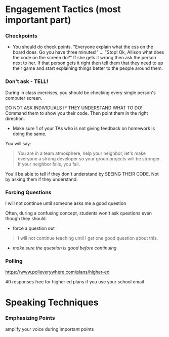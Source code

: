 # Engagement Tactics (most important part)

### Checkpoints
- You should do check points. "Everyone explain what the css on the board does. Go you have three minutes!" ... "Stop! Ok, Allison what does the code on the screen do?" If she gets it wrong then ask the person next to her. If that person gets it right then tell them that they need to up their game and start explaining things better to the people around them.

### Don't ask - TELL!

During in class exercises, you should be checking every single person's computer screen. 

DO NOT ASK INDIVIDUALS IF THEY UNDERSTAND WHAT TO DO! Command them to show you their code. Then point them in the right direction. 

- Make sure 1 of your TAs who is not giving feedback on homework is doing the same.

You will say:
> You are in a team atmosphere, help your neighbor, let's make everyone a strong developer so your group projects will be stronger. If your neighbor fails, you fail.

You'll be able to tell if they don't understand by SEEING THEIR CODE. Not by asking them if they understand.

### Forcing Questions

I will not continue until someone asks me a good question

Often, during a confusing concept, students won't ask questions even though they should. 

* force a question out

> I will not continue teaching until I get one good question about this.

* *make sure the question is good before continuing* 

### Polling

https://www.polleverywhere.com/plans/higher-ed

40 responses free for higher ed plans if you use your school email

# Speaking Techniques
	
###	 Emphasizing Points

amplify your voice during important points


